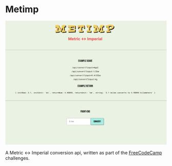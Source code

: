 # Metimp

![preview image](preview.png)

A Metric <-> Imperial conversion api, written as part of the [FreeCodeCamp](http://www.freecodecamp.org) challenges.
